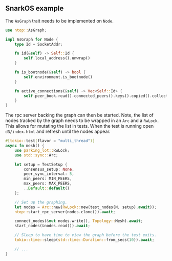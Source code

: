 ## SnarkOS example

The `AsGraph` trait needs to be implemented on `Node`.

```rust
use ntop::AsGraph;

impl AsGraph for Node {
    type Id = SocketAddr;

    fn id(&self) -> Self::Id {
        self.local_address().unwrap()
    }

    fn is_bootnode(&self) -> bool {
        self.environment.is_bootnode()
    }

    fn active_connections(&self) -> Vec<Self::Id> {
        self.peer_book.read().connected_peers().keys().copied().collect()
    }
}
```

The rpc server backing the graph can then be started. Note, the list of nodes tracked by the graph needs to be wrapped in an `Arc` and a `RwLock`. This allows for mutating the list in tests. When the test is running open `d3/index.html` and refresh until the nodes appear.

```rust
#[tokio::test(flavor = "multi_thread")]
async fn mesh() {
    use parking_lot::RwLock;
    use std::sync::Arc;

    let setup = TestSetup {
        consensus_setup: None,
        peer_sync_interval: 5,
        min_peers: MIN_PEERS,
        max_peers: MAX_PEERS,
        ..Default::default()
    };

    // Set up the graphing.
    let nodes = Arc::new(RwLock::new(test_nodes(N, setup).await));
    ntop::start_rpc_server(nodes.clone()).await;

    connect_nodes(&mut nodes.write(), Topology::Mesh).await;
    start_nodes(&nodes.read()).await;

    // Sleep to have time to view the graph before the test exits.
    tokio::time::sleep(std::time::Duration::from_secs(10)).await;

    // ...
}

```


